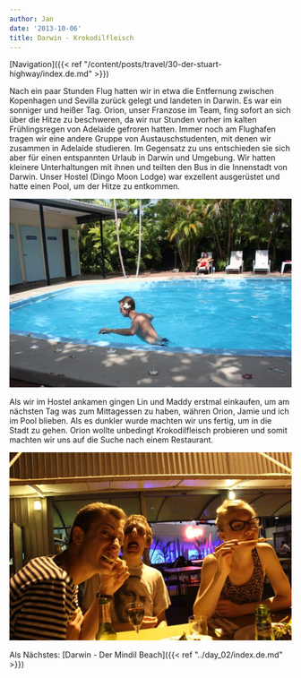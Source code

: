 ```yaml
---
author: Jan
date: '2013-10-06'
title: Darwin - Krokodilfleisch
---
```


[Navigation]({{< ref "/content/posts/travel/30-der-stuart-highway/index.de.md" >}})

Nach ein paar Stunden Flug hatten wir in etwa die Entfernung zwischen 
Kopenhagen und Sevilla zurück gelegt und landeten in Darwin. Es war ein 
sonniger und heißer Tag. Orion, unser Franzose im Team, fing sofort an sich
über die Hitze zu beschweren, da wir nur Stunden vorher im kalten
Frühlingsregen von Adelaide gefroren hatten. Immer noch am Flughafen tragen wir
eine andere Gruppe von Austauschstudenten, mit denen wir zusammen in Adelaide
studieren. Im Gegensatz zu uns entschieden sie sich aber für einen entspannten
Urlaub in Darwin und Umgebung. Wir hatten kleinere Unterhaltungen mit ihnen und
teilten den Bus in die Innenstadt von Darwin. Unser Hostel (Dingo Moon Lodge)
war exzellent ausgerüstet und hatte einen Pool, um der Hitze zu entkommen.

![Orion im Pool im Hostel in Darwin](images/orion.jpg "eine junge Person wartet durch das brusttiefe Wasser eines Pools an einem sonnigen Tag. Die Person hat eine Blume im Haar.")

Als wir im Hostel ankamen gingen Lin und Maddy erstmal einkaufen, um am
nächsten Tag was zum Mittagessen zu haben, währen Orion, Jamie und ich im Pool
blieben. Als es dunkler wurde machten wir uns fertig, um in die Stadt zu gehen.
Orion wollte unbedingt Krokodilfleisch probieren und somit machten wir uns auf
die Suche nach einem Restaurant.

![Orion und Lynn essen Krokodilfleisch](images/crocodile.jpg "drei junge Menschen sitzen an einem Tisch, zwei essen Krokodilfleisch auf einem Spieß.")

Als Nächstes: [Darwin - Der Mindil Beach]({{< ref "../day_02/index.de.md" >}})
